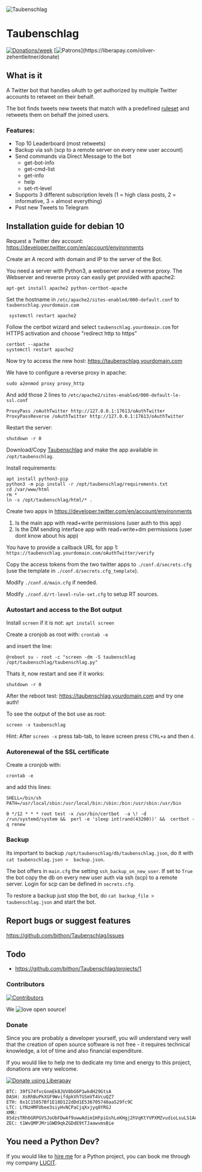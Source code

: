 ![Taubenschlag](https://s3.gifyu.com/images/Taubenschlag.jpg)

# Taubenschlag

[![Donations/week](http://img.shields.io/liberapay/receives/oliver-zehentleitner.svg?logo=liberapay)](https://liberapay.com/oliver-zehentleitner/donate)
[![Patrons](http://img.shields.io/liberapay/patrons/oliver-zehentleitner.svg?logo=liberapay")](https://liberapay.com/oliver-zehentleitner/donate)

## What is it
A Twitter bot that handles oAuth to get authorized by multiple Twitter accounts to retweet on their behalf. 

The bot finds tweets new tweets that match with a predefined [ruleset](https://github.com/oliver-zehentleitner/Taubenschlag/blob/master/conf.d/rt-level-rule-set.cfg_template) and retweets them on behalf the joined users. 

### Features:
- Top 10 Leaderboard (most retweets)
- Backup via ssh (scp to a remote server on every new user account)
- Send commands via Direct Message to the bot
    - get-bot-info
    - get-cmd-list
    - get-info
    - help
    - set-rt-level
- Supports 3 different subscription levels (1 = high class posts, 2 = informative, 3 = almost everything)
- Post new Tweets to Telegram

## Installation guide for debian 10
Request a Twitter dev account: https://developer.twitter.com/en/account/environments

Create an A record with domain and IP to the server of the Bot.

You need a server with Python3, a webserver and a reverse proxy. The Webserver and reverse proxy can easily get provided 
with apache2:
```
apt-get install apache2 python-certbot-apache
```
Set the hostname in `/etc/apache2/sites-enabled/000-default.conf` to `taubenschlag.yourdomain.com`
```
 systemctl restart apache2
```
Follow the certbot wizard and select `taubenschlag.yourdomain.com` for HTTPS activation and choose "redirect http to 
https"
```
certbot --apache
systemctl restart apache2
```
Now try to access the new host: https://taubenschlag.yourdomain.com

We have to configure a reverse proxy in apache:
```
sudo a2enmod proxy proxy_http
```
And add those 2 lines to `/etc/apache2/sites-enabled/000-default-le-ssl.conf`
```
ProxyPass /oAuthTwitter http://127.0.0.1:17613/oAuthTwitter
ProxyPassReverse /oAuthTwitter http://127.0.0.1:17613/oAuthTwitter
```
Restart the server:
```
shutdown -r 0
```
Download/Copy [Taubenschlag](https://github.com/bithon/Taubenschlag/releases/latest) and make the app available in 
`/opt/taubenschlag`.

Install requirements:
```
apt install python3-pip
python3 -m pip install -r /opt/taubenschlag/requirements.txt
cd /var/www/html 
rm *
ln -s /opt/taubenschlag/html/* .
```
Create two apps in https://developer.twitter.com/en/account/environments
1. Is the main app with read+write permissions (user auth to this app)
2. Is the DM sending interface app with read+write+dm permissions (user dont know about his app)

You have to provide a callback URL for app 1: `https://taubenschlag.yourdomain.com/oAuthTwitter/verify`

Copy the access tokens from the two twitter apps to `./conf.d/secrets.cfg` (use the template in 
`./conf.d/secrets.cfg_template`).

Modify `./conf.d/main.cfg` if needed.

Modify `./conf.d/rt-level-rule-set.cfg` to setup RT sources.

### Autostart and access to the Bot output
Install `screen` if it is not:
`apt install screen`

Create a cronjob as root with:
`crontab -e`

and insert the line:
```
@reboot su - root -c "screen -dm -S taubenschlag /opt/taubenschlag/taubenschlag.py"
```

Thats it, now restart and see if it works:
```
shutdown -r 0
```

After the reboot test: https://taubenschlag.yourdomain.com and try one auth!

To see the output of the bot use as root:
```
screen -x taubenschlag
```

Hint: After `screen -x` press tab-tab, to leave screen press `CTRL+a` and then `d`. 

### Autorenewal of the SSL certificate
Create a cronjob with:
```
crontab -e
```

and add this lines:
```
SHELL=/bin/sh
PATH=/usr/local/sbin:/usr/local/bin:/sbin:/bin:/usr/sbin:/usr/bin

0 */12 * * * root test -x /usr/bin/certbot  -a \! -d /run/systemd/system &&  perl -e 'sleep int(rand(43200))' &&  certbot -q renew
```

### Backup
Its important to backup `/opt/taubenschlag/db/taubenschlag.json`, do it with `cat taubenschlag.json > 
backup.json`.

The bot offers in `main.cfg` the setting `ssh_backup_on_new_user`. If set to `True` the bot copy the db on every new 
user auth via ssh (scp) to a remote server. Login for scp can be defined in `secrets.cfg`.

To restore a backup just stop the bot, do `cat backup_file > taubenschlag.json` and start the bot.

## Report bugs or suggest features
https://github.com/bithon/Taubenschlag/issues

## Todo
- https://github.com/bithon/Taubenschlag/projects/1

### Contributors
[![Contributors](https://contributors-img.web.app/image?repo=oliver-zehentleitner/Taubenschlag)](https://github.com/oliver-zehentleitner/Taubenschlag/graphs/contributors)

We ![love](https://s3.gifyu.com/images/heartae002231c41d8a80.png) open source!

### Donate
Since you are probably a developer yourself, you will understand very well that the creation of open source software is 
not free - it requires technical knowledge, a lot of time and also financial expenditure.

If you would like to help me to dedicate my time and energy to this project, donations are very welcome.

[![Donate using Liberapay](https://liberapay.com/assets/widgets/donate.svg)](https://liberapay.com/oliver-zehentleitner/donate)

```
BTC: 39fS74fvcGnmEk8JUV8bG6P1wkdH29GtsA
DASH: XsRhBuPkXGF9WvifdpkVhTGSmVT4VcuQZ7
ETH: 0x1C15857Bf1E18D122dDd1E536705748aa529fc9C
LTC: LYNzHMFUbee3siyHvNCPaCjqXxjyq8YRGJ
XMR: 85dzsTRh6GRPGVSJoUbFDwAf9uwwAdim1HFpiGshLeKHgj2hVqKtYVPXMZvudioLsuLS1AegkUiQ12jwReRwWcFvF7kDAbF
ZEC: t1WvQMPJMriGWD9qkZGDdE9tTJaawvmsBie
```
## You need a Python Dev?
If you would like to [hire me](https://about.me/oliver-zehentleitner) for a Python project, you can book me through 
my company [LUCIT](https://www.lucit.co/desktop-and-server-apps.html).
